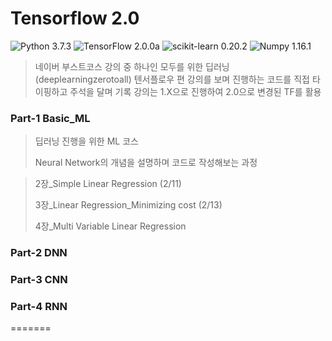 # Tensorflow 2.0

![Python 3.7.3](https://img.shields.io/badge/Python-3.7.3-blue.svg?style=plastic)
![TensorFlow 2.0.0a](https://img.shields.io/badge/TensorFlow-2.0.0a-orange.svg?style=plastic)
![scikit-learn 0.20.2](https://img.shields.io/badge/scikit--learn-0.20.2-red.svg?style=plastic)
![Numpy 1.16.1](https://img.shields.io/badge/numpy-1.16.1-blue.svg?style=plastic)

> 네이버 부스트코스 강의 중 하나인 모두를 위한 딥러닝(deeplearningzerotoall) 텐서플로우 편
> 강의를 보며 진행하는 코드를 직접 타이핑하고 주석을 달며 기록
> 강의는 1.X으로 진행하여 2.0으로 변경된 TF를 활용

### Part-1 Basic_ML
> 딥러닝 진행을 위한 ML 코스
>
> Neural Network의 개념을 설명하며 코드로 작성해보는 과정

> 2장_Simple Linear Regression (2/11)
>
> 3장_Linear Regression_Minimizing cost (2/13)
>
> 4장_Multi Variable Linear Regression

### Part-2 DNN

### Part-3 CNN

### Part-4 RNN
=======
